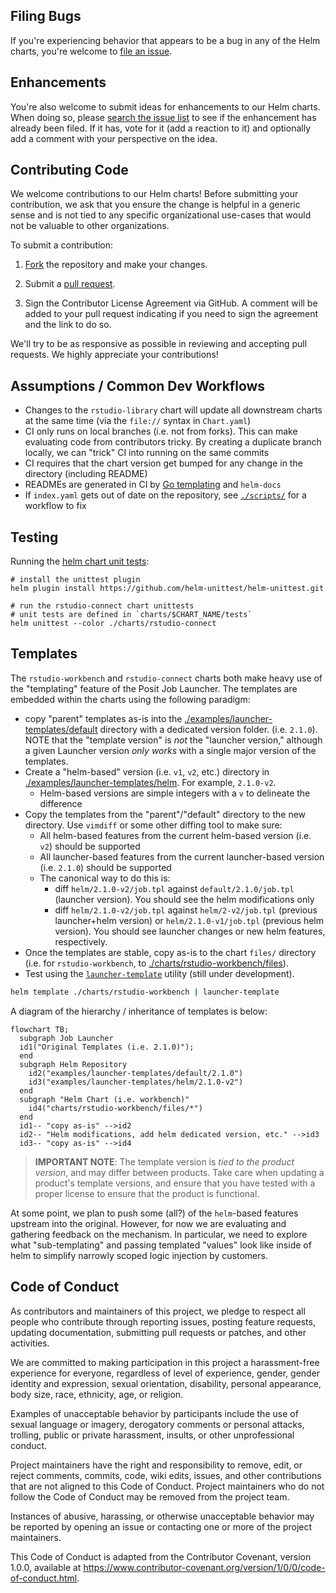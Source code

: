 ## Filing Bugs

If you're experiencing behavior that appears to be a bug in any of the Helm charts, you're welcome to [file an issue](https://github.com/rstudio/helm/issues/new). 

## Enhancements

You're also welcome to submit ideas for enhancements to our Helm charts. When doing so, please [search the issue list](https://github.com/rstudio/helm/issues) to see if the enhancement has already been filed. If it has, vote for it (add a reaction to it) and optionally add a comment with your perspective on the idea. 

## Contributing Code

We welcome contributions to our Helm charts! Before submitting your contribution, we ask that you ensure the change is helpful in a generic sense and is not tied to any specific organizational use-cases that would not be valuable to other organizations.

To submit a contribution:

1. [Fork](https://github.com/rstudio/helm/fork) the repository and make your changes.

2. Submit a [pull request](https://help.github.com/articles/using-pull-requests).

3. Sign the Contributor License Agreement via GitHub. A comment will be added to your pull request indicating if you need to sign the agreement and the link to do so.

We'll try to be as responsive as possible in reviewing and accepting pull requests. We highly appreciate your contributions!

## Assumptions / Common Dev Workflows

- Changes to the `rstudio-library` chart will update all downstream charts at
  the same time (via the `file://` syntax in `Chart.yaml`)
- CI only runs on local branches (i.e. not from forks). This can make
  evaluating code from contributors tricky. By creating a duplicate branch
  locally, we can "trick" CI into running on the same commits
- CI requires that the chart version get bumped for any change in the directory
  (including README)
- READMEs are generated in CI by [Go templating](./charts/_templates.gotmpl)
  and `helm-docs`
- If `index.yaml` gets out of date on the repository, see
  [`./scripts/`](./scripts) for a workflow to fix

## Testing

Running the [helm chart unit tests](https://github.com/helm-unittest/helm-unittest):

```
# install the unittest plugin
helm plugin install https://github.com/helm-unittest/helm-unittest.git

# run the rstudio-connect chart unittests
# unit tests are defined in `charts/$CHART_NAME/tests`
helm unittest --color ./charts/rstudio-connect
```

## Templates

The `rstudio-workbench` and `rstudio-connect` charts both make heavy use of the "templating" feature of the Posit Job
Launcher. The templates are embedded within the charts using the following paradigm:

- copy "parent" templates as-is into the [./examples/launcher-templates/default](./examples/launcher-templates/default)
  directory with a dedicated version folder. (i.e. `2.1.0`). NOTE that the "template version" is _not_ the "launcher version,"
  although a given Launcher version _only works_ with a single major version of the templates.
- Create a "helm-based" version (i.e. `v1`, `v2`, etc.) directory
  in [./examples/launcher-templates/helm](./examples/launcher-templates/helm). For example, `2.1.0-v2`.
    - Helm-based versions are simple integers with a `v` to delineate the difference
- Copy the templates from the "parent"/"default" directory to the new directory. Use `vimdiff` or some other diffing tool
  to make sure:
    - All helm-based features from the current helm-based version (i.e. `v2`) should be supported
    - All launcher-based features from the current launcher-based version (i.e. `2.1.0`) should be supported
    - The canonical way to do this is:
        - diff `helm/2.1.0-v2/job.tpl` against `default/2.1.0/job.tpl` (launcher version). You should see the helm modifications only
        - diff `helm/2.1.0-v2/job.tpl` against `helm/2-v2/job.tpl` (previous launcher+helm version)
          or `helm/2.1.0-v1/job.tpl` (previous helm version). You should see launcher changes or new helm features,
          respectively.
- Once the templates are stable, copy as-is to the chart `files/` directory (i.e. for `rstudio-workbench`,
  to [./charts/rstudio-workbench/files](./charts/rstudio-workbench/files)).
- Test using the [`launcher-template`](https://github.com/rstudio/launcher-template) utility (still under development).
```bash
helm template ./charts/rstudio-workbench | launcher-template
```

A diagram of the hierarchy / inheritance of templates is below:

```mermaid
flowchart TB;
  subgraph Job Launcher
  id1("Original Templates (i.e. 2.1.0)");
  end
  subgraph Helm Repository
    id2("examples/launcher-templates/default/2.1.0")
    id3("examples/launcher-templates/helm/2.1.0-v2")
  end
  subgraph "Helm Chart (i.e. workbench)"
    id4("charts/rstudio-workbench/files/*")
  end
  id1-- "copy as-is" -->id2
  id2-- "Helm modifications, add helm dedicated version, etc." -->id3
  id3-- "copy as-is" -->id4
```

> **IMPORTANT NOTE**: The template version is _tied to the product version_, and may differ between 
> products. Take care when updating a product's template versions, and ensure that you have tested
> with a proper license to ensure that the product is functional.

At some point, we plan to push some (all?) of the `helm`-based features upstream into the original. However, for now
we are evaluating and gathering feedback on the mechanism. In particular, we need to explore what "sub-templating" and
passing templated "values" look like inside of helm to simplify narrowly scoped logic injection by customers.

## Code of Conduct

As contributors and maintainers of this project, we pledge to respect all people who contribute through reporting issues, posting feature requests, updating documentation, submitting pull requests or patches, and other activities.

We are committed to making participation in this project a harassment-free experience for everyone, regardless of level of experience, gender, gender identity and expression, sexual orientation, disability, personal appearance, body size, race, ethnicity, age, or religion.

Examples of unacceptable behavior by participants include the use of sexual language or imagery, derogatory comments or personal attacks, trolling, public or private harassment, insults, or other unprofessional conduct.

Project maintainers have the right and responsibility to remove, edit, or reject comments, commits, code, wiki edits, issues, and other contributions that are not aligned to this Code of Conduct. Project maintainers who do not follow the Code of Conduct may be removed from the project team.

Instances of abusive, harassing, or otherwise unacceptable behavior may be reported by opening an issue or contacting one or more of the project maintainers.

This Code of Conduct is adapted from the Contributor Covenant, version 1.0.0, available at <https://www.contributor-covenant.org/version/1/0/0/code-of-conduct.html>.
